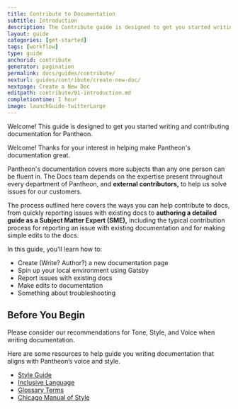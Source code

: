 ```yaml
---
title: Contribute to Documentation
subtitle: Introduction
description: The Contribute guide is designed to get you started writing and contributing documentation for Pantheon.
layout: guide
categories: [get-started]
tags: [workflow]
type: guide
anchorid: contribute
generator: pagination
permalink: docs/guides/contribute/
nexturl: guides/contribute/create-new-doc/
nextpage: Create a New Doc
editpath: contribute/01-introduction.md
completiontime: 1 hour
image: launchGuide-twitterLarge
---
```


Welcome! This guide is designed to get you started writing and contributing documentation for Pantheon.

Welcome! Thanks for your interest in helping make Pantheon's documentation great.

Pantheon's documentation covers more subjects than any one person can be fluent in. The Docs team depends on the expertise present throughout every department of Pantheon, and **external contributors,** to help us solve issues for our customers.

The process outlined here covers the ways you can help contribute to docs, from quickly reporting issues with existing docs to **authoring a detailed guide as a Subject Matter Expert (SME),** including the typical contribution process for reporting an issue with existing documentation and for making simple edits to the docs.


In this guide, you'll learn how to:

- Create (Write? Author?) a new documentation page
- Spin up your local environment using Gatsby
- Report issues with existing docs
- Make edits to documentation
- Something about troubleshooting

## Before You Begin

Please consider our recommendations for Tone, Style, and Voice when writing documentation.

Here are some resources to help guide you writing documentation that aligns with Pantheon’s voice and style.

* [Style Guide](/style-guide)
* [Inclusive Language](/inclusive-language)
* [Glossary Terms](/glossary)
* [Chicago Manual of Style](https://www.chicagomanualofstyle.org/book/ed17/frontmatter/toc.html)
